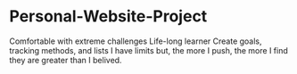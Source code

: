 # Personal-Website-Project
Comfortable with extreme challenges
Life-long learner
Create goals, tracking methods, and lists
I have limits but, the more I push, the more I find they are greater than I belived.
